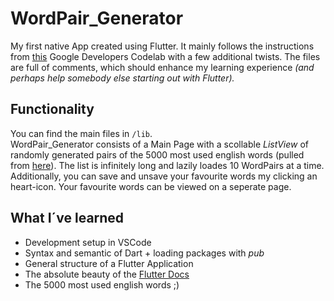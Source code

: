 # WordPair_Generator

 My first native App created using Flutter. It mainly follows the instructions from [this](https://flutter.dev/docs/get-started/codelab) Google Developers Codelab with a few additional twists. The files are full of comments, which should enhance my learning experience _(and perhaps help somebody else starting out with Flutter)._  
 
## Functionality 
You can find the main files in `/lib`. <br>
WordPair_Generator consists of a Main Page with a scollable _ListView_ of randomly generated pairs of the 5000 most used english words (pulled from [here](https://pub.dev/packages/english_words)). The list is infinitely long and lazily loades  10 WordPairs at a time. <br>
Additionally, you can save and unsave your favourite words my clicking an heart-icon. Your favourite words can be viewed on a seperate page.

## What I´ve learned 
* Development setup in VSCode
* Syntax and semantic of Dart + loading packages with _pub_
* General structure of a Flutter Application
* The absolute beauty of the [Flutter Docs](https://flutter.dev/docs)
* The 5000 most used english words ;)
